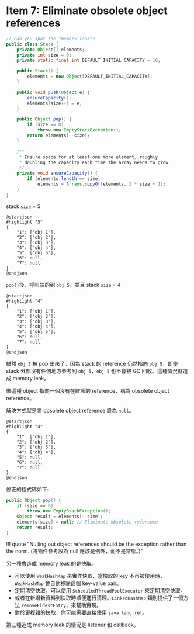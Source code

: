 # Item 7: Eliminate obsolete object references

```java
// Can you spot the "memory leak"?
public class Stack {
    private Object[] elements;
    private int size = 0;
    private static final int DEFAULT_INITIAL_CAPACITY = 16;

    public Stack() {
        elements = new Object[DEFAULT_INITIAL_CAPACITY];
    }

    public void push(Object e) {
        ensureCapacity();
        elements[size++] = e;
    }

    public Object pop() {
        if (size == 0)
            throw new EmptyStackException();
        return elements[--size];
    }

    /**
     * Ensure space for at least one more element, roughly
     * doubling the capacity each time the array needs to grow.
     */
    private void ensureCapacity() {
        if (elements.length == size)
            elements = Arrays.copyOf(elements, 2 * size + 1);
    }
}
```

stack `size` = 5

```plantuml
@startjson
#highlight "5"
{
    "1": ["obj 1"],
    "2": ["obj 2"],
    "3": ["obj 3"],
    "4": ["obj 4"],
    "5": ["obj 5"],
    "6": null,
    "7": null
}
@endjson
```

`pop()`後，呼叫端的到 `obj 5`，並且 stack `size` = 4

```plantuml
@startjson
#highlight "4"
{
    "1": ["obj 1"],
    "2": ["obj 2"],
    "3": ["obj 3"],
    "4": ["obj 4"],
    "5": ["obj 5"],
    "6": null,
    "7": null
}
@endjson
```

雖然 `obj 5` 被 pop 出來了，因為 stack 的 reference 仍然指向 `obj 5`，即使 stack 外部沒有任何地方參考到 `obj 5`，`obj 5` 也不會被 GC 回收。這種情況就造成 memory leak。

像這種 object 指向一個沒有在維護的 reference，稱為 obsolete object reference。

解決方式就是將 obsolete object reference 設為 `null`。

```plantuml
@startjson
#highlight "4"
{
    "1": ["obj 1"],
    "2": ["obj 2"],
    "3": ["obj 3"],
    "4": ["obj 4"],
    "5": null,
    "6": null,
    "7": null
}
@endjson
```

修正的程式碼如下:

```java hl_lines="5"
public Object pop() {
    if (size == 0)
        throw new EmptyStackException();
    Object result = elements[--size];
    elements[size] = null; // Eliminate obsolete reference
    return result;
}
```

!!! quote "Nulling out object references should be the exception rather than the norm. (將物件參考設為 null 應該是例外，而不是常態。)"

另一種會造成 memory leak 的是快取。

- 可以使用 `WeakHashMap` 來實作快取，當快取的 key 不再被使用時，`WeakHashMap` 會自動移除這個 key-value pair。
- 定期清空快取，可以使用 `ScheduledThreadPoolExecutor` 來定期清空快取。
- 或者在新增新資料到快取時順便進行清理。`LinkedHashMap` 類別提供了一個方法 `removeEldestEntry`，來幫助實現。
- 對於更複雜的快取，你可能需要直接使用 `java.lang.ref`。

第三種造成 memory leak 的情況是 listener 和 callback。
